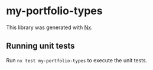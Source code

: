 # my-portfolio-types

This library was generated with [Nx](https://nx.dev).

## Running unit tests

Run `nx test my-portfolio-types` to execute the unit tests.
